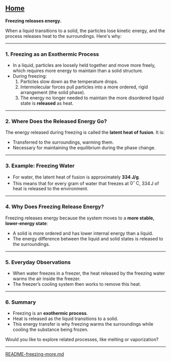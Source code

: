 [Home](https://t2m.io/VwvDcuw)
---

**Freezing releases energy.** 

When a liquid transitions to a solid, the particles lose kinetic energy, and the process releases heat to the surroundings. Here's why:

---

### **1. Freezing as an Exothermic Process**
- In a liquid, particles are loosely held together and move more freely, which requires more energy to maintain than a solid structure.
- During freezing:
  1. Particles slow down as the temperature drops.
  2. Intermolecular forces pull particles into a more ordered, rigid arrangement (the solid phase).
  3. The energy no longer needed to maintain the more disordered liquid state is **released** as heat.

---

### **2. Where Does the Released Energy Go?**
The energy released during freezing is called the **latent heat of fusion**. It is:
- Transferred to the surroundings, warming them.
- Necessary for maintaining the equilibrium during the phase change.

---

### **3. Example: Freezing Water**
- For water, the latent heat of fusion is approximately **334 J/g**.
- This means that for every gram of water that freezes at $0^\circ \, \text{C}$, $334 \, \text{J}$ of heat is released to the environment.

---

### **4. Why Does Freezing Release Energy?**
Freezing releases energy because the system moves to a **more stable, lower-energy state**:
- A solid is more ordered and has lower internal energy than a liquid.
- The energy difference between the liquid and solid states is released to the surroundings.

---

### **5. Everyday Observations**
- When water freezes in a freezer, the heat released by the freezing water warms the air inside the freezer.
- The freezer’s cooling system then works to remove this heat.

---

### **6. Summary**
- Freezing is an **exothermic process**.
- Heat is released as the liquid transitions to a solid.
- This energy transfer is why freezing warms the surroundings while cooling the substance being frozen.

Would you like to explore related processes, like melting or vaporization?


---

[README-freezing-more.md](https://t2m.io/nP34KN1)
